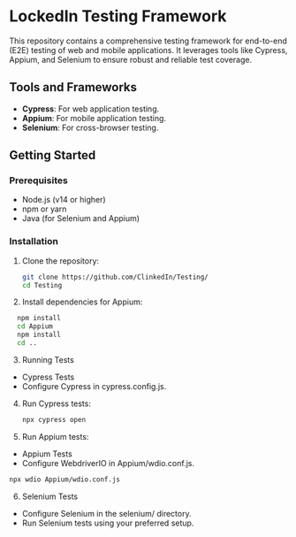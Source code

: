 # LockedIn Testing Framework

This repository contains a comprehensive testing framework for end-to-end (E2E) testing of web and mobile applications. It leverages tools like Cypress, Appium, and Selenium to ensure robust and reliable test coverage.

## Tools and Frameworks

- **Cypress**: For web application testing.
- **Appium**: For mobile application testing.
- **Selenium**: For cross-browser testing.

## Getting Started

### Prerequisites

- Node.js (v14 or higher)
- npm or yarn
- Java (for Selenium and Appium)

### Installation

1. Clone the repository:
   ```bash
   git clone https://github.com/ClinkedIn/Testing/
   cd Testing
   ```

2. Install dependencies for Appium:
```bash
  npm install
  cd Appium
  npm install
  cd ..
```
3. Running Tests
  -  Cypress Tests
  -  Configure Cypress in cypress.config.js.
  
4. Run Cypress tests:
   ```bash
   npx cypress open
   ```
5. Run Appium tests:
  -  Appium Tests
  -  Configure WebdriverIO in Appium/wdio.conf.js.
```bash
npx wdio Appium/wdio.conf.js
```
6. Selenium Tests
  -  Configure Selenium in the selenium/ directory.
  -  Run Selenium tests using your preferred setup.
